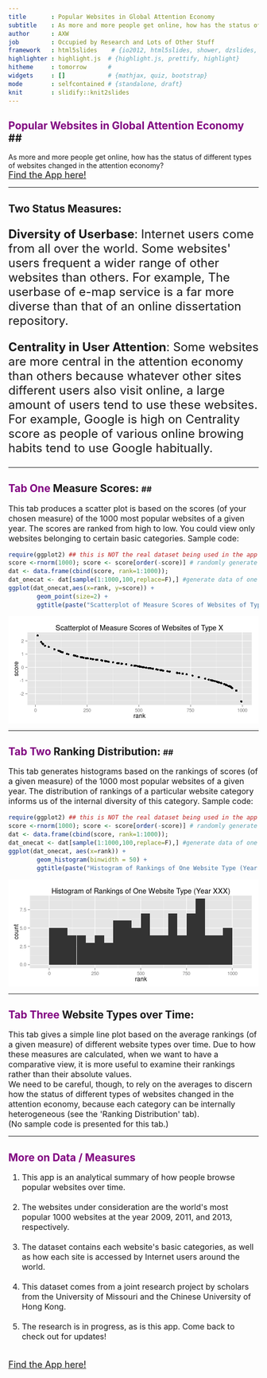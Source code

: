 ```yaml
---
title       : Popular Websites in Global Attention Economy
subtitle    : As more and more people get online, how has the status of different types of websites changed in the attention economy?
author      : AXW
job         : Occupied by Research and Lots of Other Stuff
framework   : html5slides    # {io2012, html5slides, shower, dzslides, ...}
highlighter : highlight.js  # {highlight.js, prettify, highlight}
hitheme     : tomorrow      # 
widgets     : []            # {mathjax, quiz, bootstrap}
mode        : selfcontained # {standalone, draft}
knit        : slidify::knit2slides
---
```

## <font color=purple>**Popular Websites in Global Attention Economy** <br></font>##
As more and more people get online, how has the status of different types of websites changed in the attention economy?<br>
<font family=verdana size=4px>[Find the App here!](https://angelaxwu.shinyapps.io/9Products)</font>

---
## Two Status Measures: ##
<font size=5px>

**Diversity of Userbase**: Internet users come from all over the world. Some websites' users frequent a wider range of other websites than others. For example, The userbase of e-map service is a far more diverse than that of an online dissertation repository.

**Centrality in User Attention**: Some websites are more central in the attention economy than others because whatever other sites different users also visit online, a large amount of users tend to use these websites. For example, Google is high on Centrality score as people of various online browing habits tend to use Google habitually.

</font>

---
## <font color=purple>Tab One</font> Measure Scores:  <font size=3px>##
This tab produces a scatter plot is based on the scores (of your chosen measure) of the 1000 most popular websites of a given year. The scores are ranked from high to low. You could view only websites belonging to certain basic categories. Sample code:</font>


```r
require(ggplot2) ## this is NOT the real dataset being used in the app
score <-rnorm(1000); score <- score[order(-score)] # randomly generate website scores 
dat <- data.frame(cbind(score, rank=1:1000)); 
dat_onecat <- dat[sample(1:1000,100,replace=F),] #generate data of one website type 
ggplot(dat_onecat,aes(x=rank, y=score)) + 
        geom_point(size=2) + 
        ggtitle(paste("Scatterplot of Measure Scores of Websites of Type X"))
```

<img src="assets/fig/simple-plot-1.png" title="plot of chunk simple-plot" alt="plot of chunk simple-plot" style="display: block; margin: auto;" />

--- 
## <font color=purple>Tab Two</font> Ranking Distribution:  <font size=3px>##
This tab generates histograms based on the rankings of scores (of a given measure) of the 1000 most popular websites of a given year. The distribution of rankings of a particular website category informs us of the internal diversity of this category. Sample code: </font>


```r
require(ggplot2) ## this is NOT the real dataset being used in the app
score <-rnorm(1000); score <- score[order(-score)] # randomly generate website scores 
dat <- data.frame(cbind(score, rank=1:1000)); 
dat_onecat <- dat[sample(1:1000,100,replace=F),] #generate data of one website type 
ggplot(dat_onecat, aes(x=rank)) + 
        geom_histogram(binwidth = 50) + 
        ggtitle(paste("Histogram of Rankings of One Website Type (Year XXX)"))
```

<img src="assets/fig/simple-plot2-1.png" title="plot of chunk simple-plot2" alt="plot of chunk simple-plot2" style="display: block; margin: auto;" />

--- 
## <font color=purple>Tab Three</font> Website Types over Time: <font size=3px> ##
This tab gives a simple line plot based on the average rankings (of a given measure) of different website types over time. Due to how these measures are calculated, when we want to have a comparative view, it is more useful to examine their rankings rather than their absolute values. <br>
We need to be careful, though, to rely on the averages to discern how the status of different types of websites changed in the attention economy, because each category can be internally heterogeneous (see the 'Ranking Distribution' tab).</font> <br>
<font size=3px>(No sample code is presented for this tab.) </font>


--- 
## <font color=purple>More on Data / Measures</font> <font size=3px> ##

1. This app is an analytical summary of how people browse popular websites over time. <br><br>
2. The websites under consideration are the world's most popular 1000 websites at the year 2009, 2011, and 2013, respectively. <br><br>
3. The dataset contains each website's basic categories, as well as how each site is accessed by Internet users around the world. <br><br>
4. This dataset comes from a joint research project by scholars from the University of Missouri and the Chinese University of Hong Kong. <br><br>
5. The research is in progress, as is this app. Come back to check out for updates!<br><br>

<font family=verdana size=4px>[Find the App here!](https://angelaxwu.shinyapps.io/9Products)</font>
</font>
